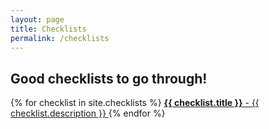 ```yaml
---
layout: page
title: Checklists
permalink: /checklists
---
```


<h2 class="subtitle">Good checklists to go through!</h2>

<nav class="panel">
  {% for checklist in site.checklists %}
  <a class="panel-block searchable" href="{{ checklist.url }}">
    <span class="panel-icon">
      <i class="fas fa-book" aria-hidden="true"></i>
    </span>
    <strong>{{ checklist.title }}</strong> - {{ checklist.description }}
  </a>
  {% endfor %}
</nav>
